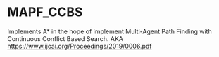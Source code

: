 # MAPF_CCBS

Implements A* in the hope of implement Multi-Agent Path Finding with Continuous Conflict Based Search.
AKA https://www.ijcai.org/Proceedings/2019/0006.pdf

